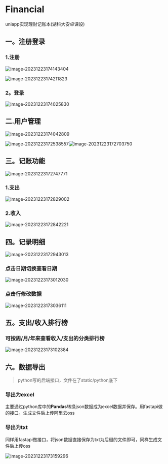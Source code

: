 # Financial
uniapp实现理财记账本(湖科大安卓课设)



## 一。注册登录

### 1.注册

![image-20231223174143404](https://typoranote-picture.oss-cn-guangzhou.aliyuncs.com/typora%E5%9B%BE%E7%89%87/image-20231223174143404.png)

![image-20231223174211823](https://typoranote-picture.oss-cn-guangzhou.aliyuncs.com/typora%E5%9B%BE%E7%89%87/image-20231223174211823.png)



### 2。登录

![image-20231223174025830](https://typoranote-picture.oss-cn-guangzhou.aliyuncs.com/typora%E5%9B%BE%E7%89%87/image-20231223174025830.png)

## 二.用户管理

![image-20231223174042809](https://typoranote-picture.oss-cn-guangzhou.aliyuncs.com/typora%E5%9B%BE%E7%89%87/image-20231223174042809.png)

![image-20231223172538557](https://typoranote-picture.oss-cn-guangzhou.aliyuncs.com/typora%E5%9B%BE%E7%89%87/image-20231223172538557.png)![image-20231223172703750](https://typoranote-picture.oss-cn-guangzhou.aliyuncs.com/typora%E5%9B%BE%E7%89%87/image-20231223172703750.png)

## 三。记账功能



![image-20231223172747771](https://typoranote-picture.oss-cn-guangzhou.aliyuncs.com/typora%E5%9B%BE%E7%89%87/image-20231223172747771.png)

### 1.支出

![image-20231223172829002](https://typoranote-picture.oss-cn-guangzhou.aliyuncs.com/typora%E5%9B%BE%E7%89%87/image-20231223172829002.png)

### 2.收入

![image-20231223172842221](https://typoranote-picture.oss-cn-guangzhou.aliyuncs.com/typora%E5%9B%BE%E7%89%87/image-20231223172842221.png)

## 四。记录明细

![image-20231223172943013](https://typoranote-picture.oss-cn-guangzhou.aliyuncs.com/typora%E5%9B%BE%E7%89%87/image-20231223172943013.png)

### 点击日期切换查看日期

![image-20231223173012030](https://typoranote-picture.oss-cn-guangzhou.aliyuncs.com/typora%E5%9B%BE%E7%89%87/image-20231223173012030.png)

### 点击行修改数据

![image-20231223173036111](https://typoranote-picture.oss-cn-guangzhou.aliyuncs.com/typora%E5%9B%BE%E7%89%87/image-20231223173036111.png)

## 五。支出/收入排行榜

### 可按周/月/年来查看收入/支出的分类排行榜

![image-20231223173102384](https://typoranote-picture.oss-cn-guangzhou.aliyuncs.com/typora%E5%9B%BE%E7%89%87/image-20231223173102384.png)

## 六。数据导出

>  python写的后端接口，文件在了static/python底下

### 导出为excel

​	主要通过python库中的**Pandas**转换json数据成为excel数据并保存。用fastapi做的接口。生成文件后上传阿里云oss



### 导出为txt

​	同样用fastapi做接口，将json数据直接保存为txt为后缀的文件即可，同样生成文件后上传oss

![image-20231223173159296](https://typoranote-picture.oss-cn-guangzhou.aliyuncs.com/typora%E5%9B%BE%E7%89%87/image-20231223173159296.png)

